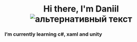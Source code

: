 <h1 align="center">Hi there, I'm Daniil</a> 
<img src="https://celes.club/uploads/posts/2022-10/1667239968_17-celes-club-p-kornilovtsi-art-krasivo-17.jpg" alt="альтернативный текст">
<h3>I’m currently learning c#, xaml and unity</a> 
